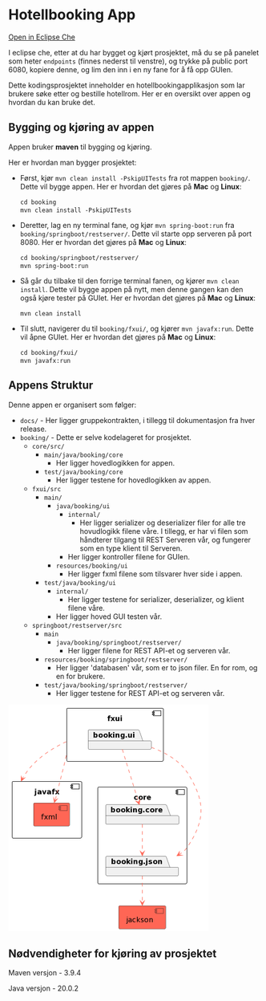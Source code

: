# Hotellbooking App

[Open in Eclipse Che](https://che.stud.ntnu.no/#https://gitlab.stud.idi.ntnu.no/it1901/groups-2023/gr2313/gr2313?new)

I eclipse che, etter at du har bygget og kjørt prosjektet, må du se på panelet som heter `endpoints` (finnes nederst til venstre), og trykke på public port 6080, kopiere denne, og lim den inn i en ny fane for å få opp GUIen.

Dette kodingsprosjektet inneholder en hotellbookingapplikasjon som lar brukere søke etter og bestille hotellrom. Her er en oversikt over appen og hvordan du kan bruke det.

## Bygging og kjøring av appen

Appen bruker **maven** til bygging og kjøring.

Her er hvordan man bygger prosjektet:

- Først, kjør `mvn clean install -PskipUITests` fra rot mappen `booking/`. Dette vil bygge appen. Her er hvordan det gjøres på **Mac** og **Linux**:
  ```
  cd booking
  mvn clean install -PskipUITests
  ```
- Deretter, lag en ny terminal fane, og kjør `mvn spring-boot:run` fra `booking/springboot/restserver/`. Dette vil starte opp serveren på port 8080. Her er hvordan det gjøres på **Mac** og **Linux**:
  ```
  cd booking/springboot/restserver/
  mvn spring-boot:run
  ```
- Så går du tilbake til den forrige terminal fanen, og kjører `mvn clean install`. Dette vil bygge appen på nytt, men denne gangen kan den også kjøre tester på GUIet. Her er hvordan det gjøres på **Mac** og **Linux**:
  ```
  mvn clean install
  ```
- Til slutt, navigerer du til `booking/fxui/`, og kjører `mvn javafx:run`. Dette vil åpne GUIet. Her er hvordan det gjøres på **Mac** og **Linux**:
  ```
  cd booking/fxui/
  mvn javafx:run
  ```

## Appens Struktur

Denne appen er organisert som følger:

- `docs/` - Her ligger gruppekontrakten, i tillegg til dokumentasjon fra hver release.
- `booking/` - Dette er selve kodelageret for prosjektet.
  - `core/src/`
    - `main/java/booking/core`
      - Her ligger hovedlogikken for appen.
    - `test/java/booking/core`
      - Her ligger testene for hovedlogikken av appen.
  - `fxui/src`
    - `main/`
      - `java/booking/ui`
        - `internal/`
          - Her ligger serializer og deserializer filer for alle tre hovudlogikk filene våre. I tillegg, er har vi filen som håndterer tilgang til REST Serveren vår, og fungerer som en type klient til Serveren.
        - Her ligger kontroller filene for GUIen.
      - `resources/booking/ui`
        - Her ligger fxml filene som tilsvarer hver side i appen.
    - `test/java/booking/ui`
      - `internal/`
        - Her ligger testene for serializer, deserializer, og klient filene våre.
      - Her ligger hoved GUI testen vår.
  - `springboot/restserver/src`
    - `main`
      - `java/booking/springboot/restserver/`
        - Her ligger filene for REST API-et og serveren vår.
    - `resources/booking/springboot/restserver/`
      - Her ligger 'databasen' vår, som er to json filer. En for rom, og en for brukere.
    - `test/java/booking/springboot/restserver/`
      - Her ligger testene for REST API-et og serveren vår.

![Prosjektets struktur vha PlantUML](../../img/architecture.png)

## Nødvendigheter for kjøring av prosjektet

Maven versjon - 3.9.4

Java versjon - 20.0.2
